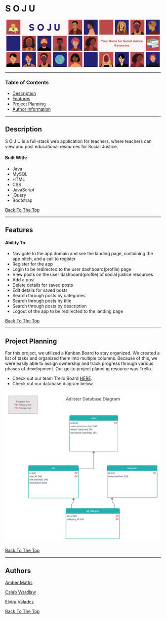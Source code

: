 # S O J U
<p align="center">
    <img src="src/main/webapp/img/SOJU.png" alt="S O J U">
</p>

---

### Table of Contents
- [Description](#description)
- [Features](#features)
- [Project Planning](#project-planning)
- [Author Information](#authors)

---

## Description
S O J U is a full-stack web application for teachers, where teachers can view and post educational resources for Social Justice.

#### Built With:
* Java
* MySQL
* HTML
* CSS
* JavaScript
* jQuery
* Bootstrap

[Back To The Top](#s-o-j-u)

---

## Features
#### Ability To:
* Navigate to the app domain and see the landing page, containing the app pitch, and a call to register
* Register for the app
* Login to be redirected to the user dashboard(profile) page
* View posts on the user dashboard(profile) of social justice resources
* Add a post
* Delete details for saved posts
* Edit details for saved posts
* Search through posts by categories
* Search through posts by title
* Search through posts by description
* Logout of the app to be redirected to the landing page

[Back To The Top](#s-o-j-u)

---

## Project Planning
For this project, we utilized a Kanban Board to stay organized. We created a list of tasks and organized them into multiple columns. Because of this, we were easily able to assign ownership and track progress through various phases of development. Our go-to project planning resource was Trello.

* Check out our team Trello Board [HERE](https://trello.com/b/oPYStSsT/s-o-j-u-board).
* Check out our database diagram below.


![Picture of database diagram](src/main/webapp/img/SOJU-Database-Design.png)

[Back To The Top](#s-o-j-u)


---

## Authors
[Amber Mattis](https://github.com/AmberMattis)

[Caleb Wardlaw](https://github.com/CalebWardlaw)

[Elvira Valadez](https://github.com/elviravaladez)

[Back To The Top](#s-o-j-u)